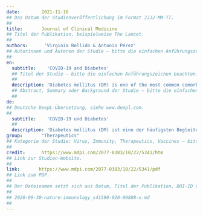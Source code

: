 ```yaml
---
date:        2021-11-16
## Das Datum der Studienveröffentlichung im Format JJJJ-MM-TT.
##
title:       Journal of Clinical Medicine
## Titel der Publikation, beispielweise The Lancet.
##
authors:      'Virginia Bellido & Antonio Pérez'
## Autorinnen und Autoren der Studie – bitte die einfachen Anführungszeichen beachten!
##
en:
  subtitle:    'COVID-19 and Diabetes'
  ## Titel der Studie – bitte die einfachen Anführungszeichen beachten!
  ##
  description: 'Diabetes mellitus (DM) is one of the most common comorbid conditions in persons with COVID-19 and a risk factor for poor prognosis. The reasons why COVID-19 is more severe in persons with DM are currently unknown although the scarce data available on patients with DM hospitalized because of COVID-19 show that glycemic control is inadequate. The fact that patients with COVID-19 are usually cared for by health professionals with limited experience in the management of diabetes and the need to prevent exposure to the virus may also be obstacles to glycemic control in patients with COVID-19. Effective clinical care should consider various aspects, including screening for the disease in at-risk persons, education, and monitoring of control and complications. We examine the effect of COVID-19 on DM in terms of glycemic control and the restrictions arising from the pandemic and assess management of diabetes and drug therapy in various scenarios, taking into account factors such as physical exercise, diet, blood glucose monitoring, and pharmacological treatment. Specific attention is given to patients who have been admitted to hospital and critically ill patients. Finally, we consider the role of telemedicine in the management of DM patients with COVID-19 during the pandemic and in the future.'
  ## Abstract, Summary oder Background der Studie – bitte die einfachen Anführungszeichen beachten!
  ##
de: 
## Deutsche DeepL-Übersetzung, siehe www.deepl.com.
##
  subtitle:    'COVID-19 und Diabetes'
  ##
  description: 'Diabetes mellitus (DM) ist eine der häufigsten Begleiterkrankungen bei Personen mit COVID-19 und ein Risikofaktor für eine schlechte Prognose. Die Gründe, warum COVID-19 bei Personen mit DM schwerer verläuft, sind derzeit unbekannt, obwohl die wenigen verfügbaren Daten über Patienten mit DM, die wegen COVID-19 ins Krankenhaus eingeliefert wurden, zeigen, dass die Blutzuckereinstellung unzureichend ist. Die Tatsache, dass Patienten mit COVID-19 in der Regel von medizinischem Fachpersonal betreut werden, das nur über begrenzte Erfahrung in der Behandlung von Diabetes verfügt, und die Notwendigkeit, eine Exposition gegenüber dem Virus zu vermeiden, können ebenfalls Hindernisse für die Blutzuckerkontrolle bei Patienten mit COVID-19 darstellen. Eine wirksame klinische Versorgung sollte verschiedene Aspekte berücksichtigen, einschließlich Screening auf die Krankheit bei Risikopersonen, Schulung und Überwachung der Kontrolle und Komplikationen. Wir untersuchen die Auswirkungen von COVID-19 auf DM im Hinblick auf die glykämische Kontrolle und die Einschränkungen, die sich aus der Pandemie ergeben, und bewerten das Diabetesmanagement und die medikamentöse Therapie in verschiedenen Szenarien, wobei Faktoren wie körperliche Bewegung, Ernährung, Blutzuckermessung und pharmakologische Behandlung berücksichtigt werden. Besonderes Augenmerk wird auf Patienten gelegt, die in ein Krankenhaus eingewiesen wurden, sowie auf kritisch kranke Patienten. Schließlich wird die Rolle der Telemedizin bei der Behandlung von DM-Patienten mit COVID-19 während der Pandemie und in der Zukunft betrachtet.'
group:       "Therapeutics"
## Kategorie der Studie: Virus, Immunity, Therapeutics, Vaccines – bitte die Anführungszeichen beachten!
##
credit:      https://www.mdpi.com/2077-0383/10/22/5341/htm
## Link zur Studien-Website.
##
link:       https://www.mdpi.com/2077-0383/10/22/5341/pdf
## Link zum PDF.
##
## Der Dateinamen setzt sich aus Datum, Titel der Publikation, DOI-ID der Studie (nach dem letzten Slash) und der Dateiendung zusammen. Bitte den Unterstrich vor der DOI-ID beachten!
##
## 2020-09-30-nature-immunology_s41590-020-00808-x.md
##
---
```

<object data="{{ page.link }}" style='height:calc(100vh - 400px); width: 100%' type='application/pdf'></object>
